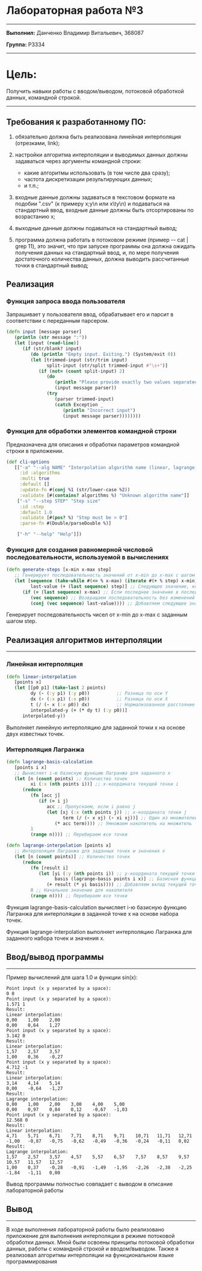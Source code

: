 # Лабораторная работа №3

---

**Выполнил:** Данченко Владимир Витальевич, 368087

**Группа:** P3334

---

# Цель:

Получить навыки работы с вводом/выводом, потоковой обработкой данных, командной строкой.

---

## Требования к разработанному ПО:

1. обязательно должна быть реализована линейная интерполяция (отрезками, link);
2. настройки алгоритма интерполяции и выводимых данных должны задаваться через аргументы командной строки:
   - какие алгоритмы использовать (в том числе два сразу);
   - частота дискретизации результирующих данных;
   - и т.п.;

3. входные данные должны задаваться в текстовом формате на подобии ".csv" (к примеру x;y\n или x\ty\n) и подаваться на стандартный ввод, входные данные должны быть отсортированы по возрастанию x;
4. выходные данные должны подаваться на стандартный вывод;
5. программа должна работать в потоковом режиме (пример -- cat | grep 11), это значит, что при запуске программы она должна ожидать получения данных на стандартный ввод, и, по мере получения достаточного количества данных, должна выводить рассчитанные точки в стандартный вывод;

## Реализация

### Функция запроса ввода пользователя

Запрашивает у пользователя ввод, обрабатывает его и парсит в соответствии с переданным парсером.

```clojure
(defn input [message parser]
   (println (str message ":"))
   (let [input (read-line)]
      (if (str/blank? input)
         (do (println "Empty input. Exiting.") (System/exit 0))
         (let [trimmed-input (str/trim input)
               split-input (str/split trimmed-input #"\s+")]
            (if (not= (count split-input) 2)
               (do
                  (println "Please provide exactly two values separated by a space.")
                  (input message parser))
               (try
                  (parser trimmed-input)
                  (catch Exception _
                     (println "Incorrect input")
                     (input message parser))))))))
```
### Функция для обработки элементов командной строки
Предназначена для описания и обработки параметров командной строки в приложении.
```clojure
(def cli-options
   [["-a" "--alg NAME" "Interpolation algorithm name (linear, lagrange)"
     :id :algorithms
     :multi true
     :default []
     :update-fn #(conj %1 (str/lower-case %2))
     :validate [#(contains? algorithms %) "Unknown algorithm name"]]
    ["-s" "--step STEP" "Step size"
     :id :step
     :default 1.0
     :validate [#(pos? %) "Step must be > 0"]
     :parse-fn #(Double/parseDouble %)]

    ["-h" "--help" "Help"]])
```

### Функция для создания равномерной числовой последовательности, используемой в вычислениях

```clojure
(defn generate-steps [x-min x-max step]
   ;; Генерирует последовательность значений от x-min до x-max с шагом step
   (let [sequence (take-while #(<= % x-max) (iterate #(+ % step) x-min)) ;; Генерация последовательности
         last-value (+ (last sequence) step)] ;; Следующее значение, которое выходит за x-max
      (if (= (last sequence) x-max) ;; Если последнее значение в последовательности равно x-max
         (vec sequence) ;; Возвращаем последовательность без изменений
         (conj (vec sequence) last-value)))) ;; Добавляем следующее значение, если не достигнут x-max
```
Генерирует последовательность чисел от x-min до x-max с заданным шагом step.
## Реализация алгоритмов интерполяции

---

### Линейная интерполяция

```clojure
(defn linear-interpolation
   [points x]
   (let [[p0 p1] (take-last 2 points)
         dy (- (:y p1) (:y p0))          ;; Разница по оси Y
         dx (- (:x p1) (:x p0))          ;; Разница по оси X
         t (/ (- x (:x p0)) dx)          ;; Нормализованное расстояние вдоль X
         interpolated-y (+ (* dy t) (:y p0))]
      interpolated-y))
```
Выполняет линейную интерполяцию для заданной точки x на основе двух известных точек.
### Интерполяция Лагранжа

```clojure
(defn lagrange-basis-calculation
   [points i x]
   ;; Вычисляет i-ю базисную функцию Лагранжа для заданного x
   (let [n (count points) ;; Количество точек
         xi (:x (nth points i))] ;; x-координата текущей точки i
      (reduce
         (fn [acc j]
            (if (= i j)
               acc ;; Пропускаем, если i равно j
               (let [xj (:x (nth points j)) ;; x-координата точки j
                     term (/ (- x xj) (- xi xj))] ;; Один из множителей
                  (* acc term)))) ;; Умножаем накопитель на множитель
         1
         (range n)))) ;; Перебираем все точки

(defn lagrange-interpolation [points x]
   ;; Интерполяция Лагранжа для заданных точек и значения x
   (let [n (count points)] ;; Количество точек
      (reduce
         (fn [result i]
            (let [yi (:y (nth points i)) ;; y-координата текущей точки
                  basis (lagrange-basis points i x)] ;; Базисная функция Лагранжа для точки i
               (+ result (* yi basis)))) ;; Добавляем вклад текущей точки
         0 ;; Начальное значение для накопителя
         (range n)))) ;; Перебираем все точки
```
Функция lagrange-basis-calculation вычисляет i-ю базисную функцию Лагранжа для интерполяции в заданной точке x на основе набора точек.

Функция lagrange-interpolation выполняет интерполяцию Лагранжа для заданного набора точек и значения x.

## Ввод/вывод программы

--- 
Пример вычислений для шага 1.0 и функции sin(x):
```
Point input (x y separated by a space):
0 0
Point input (x y separated by a space):
1.571 1
Result:
Linear interpolation:
0,00    1,00    2,00
0,00    0,64    1,27
Point input (x y separated by a space):
3.142 0
Result:
Linear interpolation:
1,57    2,57    3,57
1,00    0,36    -0,27
Point input (x y separated by a space):
4.712 -1
Result:
Linear interpolation:
3,14    4,14    5,14
0,00    -0,64   -1,27
Result:
Lagrange interpolation:
0,00    1,00    2,00    3,00    4,00    5,00
0,00    0,97    0,84    0,12    -0,67   -1,03
Point input (x y separated by a space):
12.568 0
Result:
Linear interpolation:
4,71    5,71    6,71    7,71    8,71    9,71    10,71   11,71   12,71
-1,00   -0,87   -0,75   -0,62   -0,49   -0,36   -0,24   -0,11   0,02
Result:
Lagrange interpolation:
1,57    2,57    3,57    4,57    5,57    6,57    7,57    8,57    9,57    10,57   11,57   12,57
1,00    0,37    -0,28   -0,91   -1,49   -1,95   -2,26   -2,38   -2,25   -1,84   -1,11   0,00

```

Вывод программы полностью совпадает с выводом в описание лабораторной работы

## Вывод

---

В ходе выполнения лабораторной работы было реализовано приложение для выполнения интерполяции в режиме потоковой обработки данных.
Мной были освоены принципы потоковой обработки данных, работы с командной строкой и вводом/выводом.
Также я реализовал алгоритмы интерполяции на функциональном языке программирования


